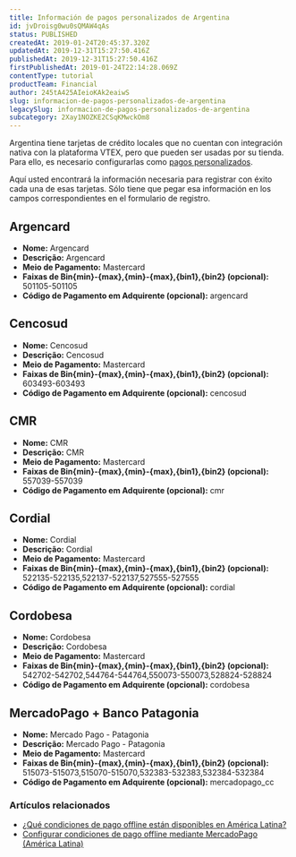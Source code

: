 ```yaml
---
title: Información de pagos personalizados de Argentina
id: jvDroisg0wu0sQMAW4qAs
status: PUBLISHED
createdAt: 2019-01-24T20:45:37.320Z
updatedAt: 2019-12-31T15:27:50.416Z
publishedAt: 2019-12-31T15:27:50.416Z
firstPublishedAt: 2019-01-24T22:14:28.069Z
contentType: tutorial
productTeam: Financial
author: 245tA425AIeioKAk2eaiwS
slug: informacion-de-pagos-personalizados-de-argentina
legacySlug: informacion-de-pagos-personalizados-de-argentina
subcategory: 2Xay1NOZKE2CSqKMwckOm8
---
```


Argentina tiene tarjetas de crédito locales que no cuentan con integración nativa con la plataforma VTEX, pero que pueden ser usadas por su tienda. Para ello, es necesario configurarlas como [pagos personalizados](/es/tutorial/configurar-condiciones-de-pago-offline-mediante-mercadopago).

Aquí usted encontrará la información necesaria para registrar con éxito cada una de esas tarjetas. Sólo tiene que pegar esa información en los campos correspondientes en el formulario de registro.

## Argencard
- __Nome:__ Argencard
- __Descrição:__ Argencard
- __Meio de Pagamento:__ Mastercard
- __Faixas de Bin{min}-{max},{min}-{max},{bin1},{bin2} (opcional):__ 501105-501105
- __Código de Pagamento em Adquirente (opcional):__ argencard 

## Cencosud
- __Nome:__ Cencosud
- __Descrição:__ Cencosud
- __Meio de Pagamento:__ Mastercard
- __Faixas de Bin{min}-{max},{min}-{max},{bin1},{bin2} (opcional):__ 603493-603493
- __Código de Pagamento em Adquirente (opcional):__ cencosud

## CMR
- __Nome:__ CMR
- __Descrição:__ CMR
- __Meio de Pagamento:__ Mastercard
- __Faixas de Bin{min}-{max},{min}-{max},{bin1},{bin2} (opcional):__ 557039-557039
- __Código de Pagamento em Adquirente (opcional):__ cmr

## Cordial
- __Nome:__ Cordial
- __Descrição:__ Cordial
- __Meio de Pagamento:__ Mastercard
- __Faixas de Bin{min}-{max},{min}-{max},{bin1},{bin2} (opcional):__ 522135-522135,522137-522137,527555-527555
- __Código de Pagamento em Adquirente (opcional):__ cordial

## Cordobesa
- __Nome:__ Cordobesa
- __Descrição:__ Cordobesa
- __Meio de Pagamento:__ Mastercard
- __Faixas de Bin{min}-{max},{min}-{max},{bin1},{bin2} (opcional):__ 542702-542702,544764-544764,550073-550073,528824-528824
- __Código de Pagamento em Adquirente (opcional):__ cordobesa

## MercadoPago + Banco Patagonia
- __Nome:__ Mercado Pago - Patagonia
- __Descrição:__ Mercado Pago - Patagonia
- __Meio de Pagamento:__ Mastercard
- __Faixas de Bin{min}-{max},{min}-{max},{bin1},{bin2} (opcional):__ 515073-515073,515070-515070,532383-532383,532384-532384
- __Código de Pagamento em Adquirente (opcional):__ mercadopago_cc


### Artículos relacionados
- [¿Qué condiciones de pago offline están disponibles en América Latina?](/es/faq/que-condiciones-de-pago-offline-estan-disponibles-en-america-latina)
- [Configurar condiciones de pago offline mediante MercadoPago (América Latina)](/es/tutorial/configurar-condiciones-de-pago-offline-mediante-mercadopago)
